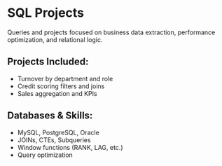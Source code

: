 # SQL Projects

Queries and projects focused on business data extraction, performance optimization, and relational logic.

## Projects Included:
- Turnover by department and role
- Credit scoring filters and joins
- Sales aggregation and KPIs

## Databases & Skills:
- MySQL, PostgreSQL, Oracle
- JOINs, CTEs, Subqueries
- Window functions (RANK, LAG, etc.)
- Query optimization
